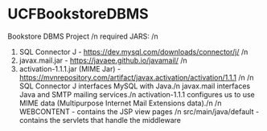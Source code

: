 # UCFBookstoreDBMS
Bookstore DBMS Project
/n
required JARS: /n
1. SQL Connector J - https://dev.mysql.com/downloads/connector/j/ /n
2. javax.mail.jar - https://javaee.github.io/javamail/ /n
3. activation-1.1.1.jar (MIME Jar) - https://mvnrepository.com/artifact/javax.activation/activation/1.1.1 /n
/n
SQL Connector J interfaces MySQL with Java./n
javax.mail interfaces Java and SMTP mailing services./n
activation-1.1.1 configures us to use MIME data (Multipurpose Internet Mail Extensions data)./n
/n
WEBCONTENT - contains the JSP view pages /n
src/main/java/default - contains the servlets that handle the middleware
